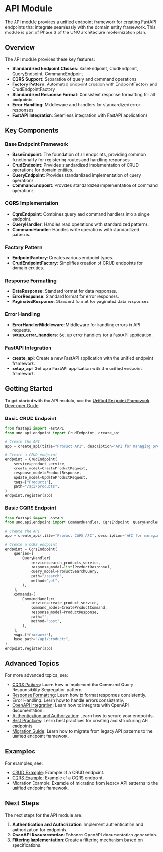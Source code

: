 # API Module

The API module provides a unified endpoint framework for creating FastAPI endpoints that integrate seamlessly with the domain entity framework. This module is part of Phase 3 of the UNO architecture modernization plan.

## Overview

The API module provides these key features:

- **Standardized Endpoint Classes**: BaseEndpoint, CrudEndpoint, QueryEndpoint, CommandEndpoint
- **CQRS Support**: Separation of query and command operations
- **Factory Pattern**: Automated endpoint creation with EndpointFactory and CrudEndpointFactory
- **Standardized Response Format**: Consistent response formatting for all endpoints
- **Error Handling**: Middleware and handlers for standardized error responses
- **FastAPI Integration**: Seamless integration with FastAPI applications

## Key Components

### Base Endpoint Framework

- **BaseEndpoint**: The foundation of all endpoints, providing common functionality for registering routes and handling responses.
- **CrudEndpoint**: Provides standardized implementation of CRUD operations for domain entities.
- **QueryEndpoint**: Provides standardized implementation of query operations.
- **CommandEndpoint**: Provides standardized implementation of command operations.

### CQRS Implementation

- **CqrsEndpoint**: Combines query and command handlers into a single endpoint.
- **QueryHandler**: Handles read operations with standardized patterns.
- **CommandHandler**: Handles write operations with standardized patterns.

### Factory Pattern

- **EndpointFactory**: Creates various endpoint types.
- **CrudEndpointFactory**: Simplifies creation of CRUD endpoints for domain entities.

### Response Formatting

- **DataResponse**: Standard format for data responses.
- **ErrorResponse**: Standard format for error responses.
- **PaginatedResponse**: Standard format for paginated data responses.

### Error Handling

- **ErrorHandlerMiddleware**: Middleware for handling errors in API requests.
- **setup_error_handlers**: Set up error handlers for a FastAPI application.

### FastAPI Integration

- **create_api**: Create a new FastAPI application with the unified endpoint framework.
- **setup_api**: Set up a FastAPI application with the unified endpoint framework.

## Getting Started

To get started with the API module, see the [Unified Endpoint Framework Developer Guide](unified_endpoint_framework.md).

### Basic CRUD Endpoint

```python
from fastapi import FastAPI
from uno.api.endpoint import CrudEndpoint, create_api

# Create the API
app = create_api(title="Product API", description="API for managing products")

# Create a CRUD endpoint
endpoint = CrudEndpoint(
    service=product_service,
    create_model=CreateProductRequest,
    response_model=ProductResponse,
    update_model=UpdateProductRequest,
    tags=["Products"],
    path="/api/products",
)
endpoint.register(app)
```

### Basic CQRS Endpoint

```python
from fastapi import FastAPI
from uno.api.endpoint import CommandHandler, CqrsEndpoint, QueryHandler, create_api

# Create the API
app = create_api(title="Product CQRS API", description="API for managing products using CQRS")

# Create a CQRS endpoint
endpoint = CqrsEndpoint(
    queries=[
        QueryHandler(
            service=search_products_service,
            response_model=list[ProductResponse],
            query_model=ProductSearchQuery,
            path="/search",
            method="get",
        ),
    ],
    commands=[
        CommandHandler(
            service=create_product_service,
            command_model=CreateProductCommand,
            response_model=ProductResponse,
            path="",
            method="post",
        ),
    ],
    tags=["Products"],
    base_path="/api/products",
)
endpoint.register(app)
```

## Advanced Topics

For more advanced topics, see:

- [CQRS Pattern](endpoint/cqrs_pattern.md): Learn how to implement the Command Query Responsibility Segregation pattern.
- [Response Formatting](endpoint/response_formatting.md): Learn how to format responses consistently.
- [Error Handling](endpoint/error_handling.md): Learn how to handle errors consistently.
- [OpenAPI Integration](endpoint/openapi_integration.md): Learn how to integrate with OpenAPI documentation.
- [Authentication and Authorization](endpoint/authentication_plan.md): Learn how to secure your endpoints.
- [Best Practices](endpoint/best_practices.md): Learn best practices for creating and structuring API endpoints.
- [Migration Guide](endpoint/migration_guide.md): Learn how to migrate from legacy API patterns to the unified endpoint framework.

## Examples

For examples, see:

- [CRUD Example](examples/crud_example.py): Example of a CRUD endpoint.
- [CQRS Example](examples/cqrs_example.py): Example of a CQRS endpoint.
- [Migration Example](examples/migration_example.py): Example of migrating from legacy API patterns to the unified endpoint framework.

## Next Steps

The next steps for the API module are:

1. **Authentication and Authorization**: Implement authentication and authorization for endpoints.
2. **OpenAPI Documentation**: Enhance OpenAPI documentation generation.
3. **Filtering Implementation**: Create a filtering mechanism based on specifications.